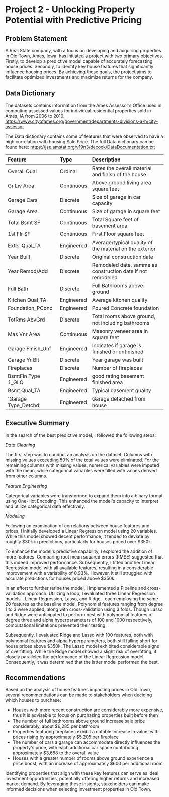 # Project 2 - Unlocking Property Potential with Predictive Pricing


## **Problem Statement**

A Real State company, with a focus on developing and acquiring properties in Old Town, Ames, Iowa, has initiated a project with two primary objectives. Firstly, to develop a predictive model capable of accurately forecasting house prices. Secondly, to identify key house features that significantly influence housing prices. By achieving these goals, the project aims to facilitate optimized investments and maximize returns for the company.

## **Data Dictionary**

The datasets contains information from the Ames Assessor’s Office used in computing assessed values for individual residential properties sold in Ames, IA from 2006 to 2010. <https://www.cityofames.org/government/departments-divisions-a-h/city-assessor>

The Data dictionary contains some of features that were observed to have a high correlation with housing Sale Price. The full Data dictionary can be found here: <https://jse.amstat.org/v19n3/decock/DataDocumentation.txt>

| Feature | Type | Description |
| :--- | :--- | :--- |
| Overall Qual| Ordinal  | Rates the overall material and finish of the house |
| Gr Liv Area | Continuous | Above ground living area square feet |
| Garage Cars | Discrete | Size of garage in car capacity |
| Garage Area | Continuous | Size of garage in square feet|
| Total Bsmt SF | Continuous | Total Square feet of basement area |
| 1st Flr SF	| Continuous | First Floor square feet |
| Exter Qual_TA | Engineered | Average/typical quality of the material on the exterior  |
| Year Built	| Discrete | Original construction date |
| Year Remod/Add | Discrete | Remodeled date, samme as construction date if not remodeled |
| Full Bath | Discrete | Full Bathrooms above ground |
| Kitchen Qual_TA | Engineered | Average kitchen quality |
| Foundation_PConc	 | Engineered | Poured Concrete foundation |
| TotRms AbvGrd	 | Discrete | Total rooms above ground, not including bathrooms |
| Mas Vnr Area	 | Continuous | Masonry veneer area in square feet|
| Garage Finish_Unf	 | Engineered | Indicates if garage is finished or unfinished |
| Garage Yr Blt | Discrete | Year garage was built |
| Fireplaces | Discrete | Number of fireplaces |
| BsmtFin Type 1_GLQ	 | Engineered | good rating basement finished area |
| Bsmt Qual_TA	 | Engineered | Typical basement quality |
| 'Garage Type_Detchd' | Engineered | Garage detached from house |


## **Executive Summary**

In the search of the best predictive model, I followed the following steps: 

*Data Cleaning*

The first step was to conduct an analysis on the dataset. Columns with missing values exceeding 50% of the total values were eliminated. For the remaining columns with missing values, numerical variables were imputed with the mean, while categorical variables were filled with values derived from other columns. 

*Feature Engineering*

Categorical variables were transformed to expand them into a binary format using One-Hot Encoding. This enhanced the model's capacity to interpret and utilize categorical data effectively. 

*Modeling*

Following an examination of correlations between house features and prices, I initially developed a Linear Regression model using 20 variables. While this model showed decent performance, it tended to deviate by roughly $30k in predictions, particularly for houses priced over $350k.

To enhance the model's predictive capability, I explored the addition of more features. Comparing root mean squared errors (RMSE) suggested that this indeed improved performance. Subsequently, I fitted another Linear Regression model with all available features, resulting in a considerable improvement with a variability of 0.93%. However, it still struggled with accurate predictions for houses priced above $350k.

In an effort to further refine the model, I implemented a Pipeline and cross-validation approach. Utilizing a loop, I evaluated three Linear Regression models - Linear Regression, Lasso, and Ridge - each employing the same 20 features as the baseline model. Polynomial features ranging from degree 1 to 3 were applied, along with cross-validation using 3 folds. Though Lasso and Ridge were anticipated to perform best with polynomial features of degree three and alpha hyperparameters of 100 and 1000 respectively, computational limitations prevented their testing.

Subsequently, I evaluated Ridge and Lasso with 100 features, both with polynomial features and alpha hyperparameters, both still falling short for house prices above $350k. The Lasso model exhibited considerable signs of overfitting. While the Ridge model showed a slight risk of overfitting, it closely paralleled the performance of the Linear Regression model. Consequently, it was determined that the latter model performed the best.


## **Recommendations**

Based on the analysis of house features impacting prices in Old Town, several recommendations can be made to stakeholders when deciding which houses to purchase:

* Houses with more recent construction are considerably more expensive, thus it is advisable to focus on purchasing properties built before then
* The number of full bathrooms above ground increase sale price considerably, about $6,285 per bathroom 
* Properties featuring fireplaces exhibit a notable increase in value, with prices rising by approximately $5,205 per fireplace
* The number of cars a garage can accommodate directly influences the property's price, with each additional car space contributing approximately $3,688 to the overall value
* Houses with a greater number of rooms above ground experience a price boost, with an increase of approximately $600 per additional room

Identifying properties that align with these key features can serve as ideal investment opportunities, potentially offering higher returns and increased market demand. By leveraging these insights, stakeholders can make informed decisions when selecting investment properties in Old Town. 